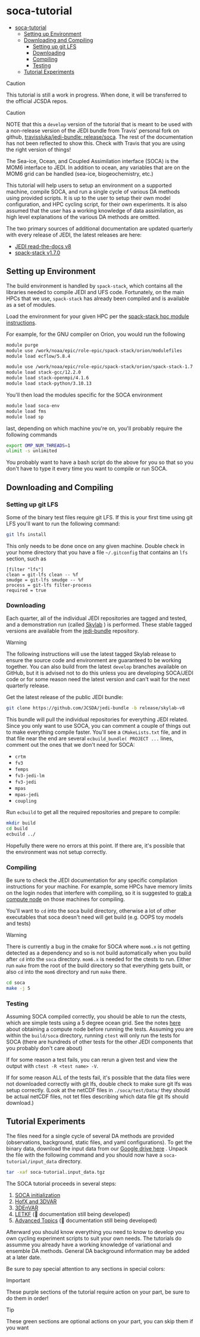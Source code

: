 # soca-tutorial

- [soca-tutorial](#soca-tutorial)
  - [Setting up Environment](#setting-up-environment)
  - [Downloading and Compiling](#downloading-and-compiling)
    - [Setting up git LFS](#setting-up-git-lfs)
    - [Downloading](#downloading)
    - [Compiling](#compiling)
    - [Testing](#testing)
  - [Tutorial Experiments](#tutorial-experiments)

>[!CAUTION]
> This tutorial is still a work in progress. When done, it will be transferred to the official JCSDA repos.

>[!CAUTION]
> <!--  TODO - change when released -->
> NOTE that this a `develop` version of the tutorial that is meant to be used
> with a non-release version of the JEDI bundle from Travis'
> personal fork on github, [travissluka/jedi-bundle:
> release/soca](https://github.com/travissluka/jedi-bundle/tree/release/soca).
> The rest of the documentation has not been reflected to show this. Check with
> Travis that you are using the right version of things!

The Sea-ice, Ocean, and Coupled Assimilation interface (SOCA) is the MOM6 interface to JEDI. In addition to ocean, any variables that are on the MOM6 grid can be handled (sea-ice, biogeochemistry, etc.)

This tutorial will help users to setup an environment on a supported machine, compile SOCA, and run a single cycle of various DA methods using provided scripts. It is up to the user to setup their own model configuration, and HPC cycling script, for their own experiments. It is also assumed that the user has a working knowledge of data assimilation, as high level explanations of the various DA methods are omitted.

The two primary sources of additional documentation are updated quarterly with every release of JEDI, the latest releases are here:

- [JEDI read-the-docs v8](https://jointcenterforsatellitedataassimilation-jedi-docs.readthedocs-hosted.com/en/8.0.0/)
- [spack-stack v1.7.0](https://spack-stack.readthedocs.io/en/1.7.0/index.html)

## Setting up Environment

The build environment is handled by `spack-stack`, which contains all the libraries needed to compile JEDI and UFS code. Fortunately, on the main HPCs that we use, `spack-stack` has already been compiled and is available as a set of modules.

Load the environment for your given HPC per the [spack-stack hpc module instructions](https://spack-stack.readthedocs.io/en/1.7.0/PreConfiguredSites.html#pre-configured-sites-tier-1).

For example, for the GNU compiler on Orion, you would run the following

```bash
module purge
module use /work/noaa/epic/role-epic/spack-stack/orion/modulefiles
module load ecflow/5.8.4

module use /work/noaa/epic/role-epic/spack-stack/orion/spack-stack-1.7.0/envs/ue-gcc/install/modulefiles/Core
module load stack-gcc/12.2.0
module load stack-openmpi/4.1.6
module load stack-python/3.10.13
```

You'll then load the modules specific for the SOCA environment

```bash
module load soca-env
module load fms
module load sp
```

last, depending on which machine you're on, you'll probably require the following commands

```bash
export OMP_NUM_THREADS=1
ulimit -s unlimited
```

You probably want to have a bash script do the above for you so that so you don't have to type it every time you want to compile or run SOCA.

## Downloading and Compiling

### Setting up git LFS

Some of the binary test files require git LFS. If this is your first time using git LFS you'll want to run the following command:

```bash
git lfs install
```

This only needs to be done once on any given machine. Double check in your home directory that you have a file `~/.gitconfig` that contains an `lfs` section, such as

```Git Config
[filter "lfs"]
clean = git-lfs clean -- %f
smudge = git-lfs smudge -- %f
process = git-lfs filter-process
required = true
```

### Downloading

Each quarter, all of the individual JEDI repositories are tagged and tested, and a demonstration run (called [Skylab](https://skylab.jcsda.org) ) is performed. These stable tagged versions are available from the [jedi-bundle](https://github.com/JCSDA/jedi-bundle) repository.

> [!WARNING]
> The following instructions will use the latest tagged Skylab release to ensure the source code and environment are guaranteed to be working together. You can also build from the latest `develop` branches available on GitHub, but it is advised not to do this unless you are developing SOCA/JEDI code or for some reason need the latest version and can't wait for the next quarterly release.

Get the latest release of the public JEDI bundle:

```bash
git clone https://github.com/JCSDA/jedi-bundle -b release/skylab-v8
```

This bundle will pull the individual repositories for everything JEDI related. Since you only want to use SOCA, you can comment a couple of things out to make everything compile faster. You'll see a `CMakeLists.txt` file, and in that file near the end are several `ecbuild_bundle( PROJECT ...` lines, comment out the ones that we don't need for SOCA:

- `crtm`
- `fv3`
- `femps`
- `fv3-jedi-lm`
- `fv3-jedi`
- `mpas`
- `mpas-jedi`
- `coupling`

Run `ecbuild` to get all the required repositories and prepare to compile:

```bash
mkdir build
cd build
ecbuild ../
```

Hopefully there were no errors at this point. If there are, it's possible that the environment was not setup correctly.

### Compiling

Be sure to check the JEDI documentation for any specific compilation instructions for your machine. For example, some HPCs have memory limits on the login nodes that interfere with compiling, so it is suggested to [grab a compute node](https://jointcenterforsatellitedataassimilation-jedi-docs.readthedocs-hosted.com/en/8.0.0/using/running_skylab/HPC_users_guide.html) on those machines for compiling.

You'll want to `cd` into the soca build directory, otherwise a lot of other executables
that soca doesn't need will get build (e.g. OOPS toy models and tests)

> [!WARNING]
> There is currently a bug in the cmake for SOCA where `mom6.x` is not getting
> detected as a dependency and so is not build automatically when you build
> after `cd` into the `soca` directory. `mom6.x` is needed for the ctests to
> run. Either run `make` from the root of the build directory so that everything
> gets built, or also `cd` into the `mom6` directory and run `make` there.

```bash
cd soca
make -j 5
```

### Testing

Assuming SOCA compiled correctly, you should be able to run the ctests, which are simple tests using a 5 degree ocean grid. See the notes [here](https://jointcenterforsatellitedataassimilation-jedi-docs.readthedocs-hosted.com/en/8.0.0/using/running_skylab/HPC_users_guide.html) about obtaining a compute node before running the tests. Assuming you are within the `build/soca` directory, running `ctest` will only run the tests for SOCA (there are hundreds of other tests for the other JEDI components that you probably don't care about)

If for some reason a test fails, you can rerun a given test and view the output with `ctest -R <test name> -V`.

If for some reason ALL of the tests fail, it's possible that the data files were not downloaded correctly with git lfs, double check to make sure git lfs was setup correctly. (Look at the netCDF files in `./soca/test/Data/` they should be actual netCDF files, not tet files describing which data file git lfs should download.)

## Tutorial Experiments

The files need for a single cycle of several DA methods are provided (observations, background, static files, and yaml configurations). To get the binary data, download the input data from our [Google drive here](https://drive.google.com/uc?export=download&id=15dpIwXWXU72hYQy-wGLuYnrVB-J0eIb4) . Unpack the file with the following command and you should now have a `soca-tutorial/input_data` directory.

```bash
tar -xaf soca-tutorial.input_data.tgz
```

The SOCA tutorial proceeds in several steps:

1. [SOCA initialization](init/README.md)
2. [HofX and 3DVAR](3dvar/README.md)
3. [3DEnVAR](3denvar/README.md)
4. [LETKF](letkf/README.md) (🚧 documentation still being developed)
5. [Advanced Topics](advanced/README.md) (🚧 documentation still being developed)

Afterward you should know everything you need to know to develop you own cycling experiment scripts to suit your own needs. The tutorials do assumme you already have a working knowledge of variational and ensemble DA methods. General DA background information may be added at a later date.

Be sure to pay special attention to any sections in special colors:

> [!IMPORTANT]
> These purple sections of the tutorial require action on your part, be sure to do them in order!

> [!TIP]
> These green sections are optional actions on your part, you can skip them if you want
